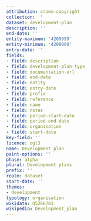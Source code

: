 ```yaml
---
attribution: crown-copyright
collection: ''
dataset: development-plan
description: ''
end-date: ''
entity-maximum: '4209999'
entity-minimum: '4200000'
entry-date: ''
fields:
- field: description
- field: development-plan-type
- field: documentation-url
- field: end-date
- field: entity
- field: entry-date
- field: prefix
- field: reference
- field: name
- field: notes
- field: period-start-date
- field: period-end-date
- field: organisation
- field: start-date
key-field: ''
licence: ogl3
name: Development plan
paint-options: ''
phase: alpha
plural: Development plans
prefix: ''
realm: dataset
start-date: ''
themes:
- development
typology: organisation
wikidata: Q5266783
wikipedia: Development_plan
---
```


